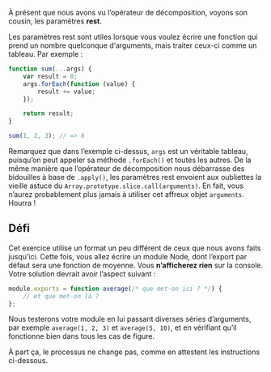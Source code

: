 À présent que nous avons vu l’opérateur de décomposition, voyons son
cousin, les paramètres **rest**.

Les paramètres rest sont utiles lorsque vous voulez écrire une fonction
qui prend un nombre quelconque d‘arguments, mais traiter ceux-ci comme un
tableau. Par exemple :

```js
function sum(...args) {
    var result = 0;
    args.forEach(function (value) {
        result += value;
    });

    return result;
}

sum(1, 2, 3); // => 6
```

Remarquez que dans l’exemple ci-dessus, `args` est un véritable tableau,
puisqu’on peut appeler sa méthode `.forEach()` et toutes les autres. De la
même manière que l’opérateur de décomposition nous débarrasse des bidouilles
à base de `.apply()`, les paramètres rest envoient aux oubliettes la vieille
astuce du `Array.prototype.slice.call(arguments)`. En fait, vous n’aurez
probablement plus jamais à utiliser cet affreux objet `arguments`. Hourra !

## Défi

Cet exercice utilise un format un peu différent de ceux que nous avons faits
jusqu’ici. Cette fois, vous allez écrire un module Node, dont l’export par
défaut sera une fonction de moyenne. Vous **n’afficherez rien** sur la console.
Votre solution devrait avoir l’aspect suivant :

```js
module.exports = function average(/* que met-on ici ? */) {
    // et que met-on là ?
};
```

Nous testerons votre module en lui passant diverses séries d’arguments,
par exemple `average(1, 2, 3)` et `average(5, 10)`, et en vérifiant qu’il
fonctionne bien dans tous les cas de figure.

À part ça, le processus ne change pas, comme en attestent les instructions
ci-dessous.
